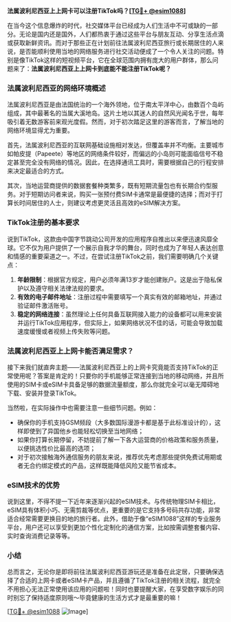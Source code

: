 **法属波利尼西亚上上网卡可以注册TikTok吗？[[TG💪+ @esim1088](https://t.me/s/esim1088)]**

在当今这个信息爆炸的时代，社交媒体平台已经成为人们生活中不可或缺的一部分。无论是国内还是国外，人们都热衷于通过这些平台与朋友互动、分享生活点滴或获取新鲜资讯。而对于那些正在计划前往法属波利尼西亚旅行或长期居住的人来说，是否能顺利使用当地的网络服务进行社交活动便成了一个令人关注的问题。特别是像TikTok这样的短视频平台，它在全球范围内拥有庞大的用户群体，那么问题来了：**法属波利尼西亚上上网卡到底能不能注册TikTok呢？**

### 法属波利尼西亚的网络环境概述

法属波利尼西亚是由法国统治的一个海外领地，位于南太平洋中心，由数百个岛屿组成，其中最著名的当属大溪地岛。这片土地以其迷人的自然风光闻名于世，每年吸引着无数游客前来观光度假。然而，对于初次踏足这里的游客而言，了解当地的网络环境显得尤为重要。

首先，法属波利尼西亚的互联网基础设施相对发达，但覆盖率并不均衡。主要城市如帕皮提（Papeete）等地区的网络条件较好，而偏远的小岛则可能面临信号不稳定甚至完全没有网络的情况。因此，在选择通讯工具时，需要根据自己的行程安排来决定最适合的方式。

其次，当地运营商提供的数据套餐种类繁多，既有短期流量包也有长期合约型服务。对于短期访问者来说，购买一张预付费SIM卡通常是最便捷的选择；而对于打算长时间居住的人士，则建议考虑更灵活且高效的eSIM解决方案。

### TikTok注册的基本要求

说到TikTok，这款由中国字节跳动公司开发的应用程序自推出以来便迅速风靡全球。它不仅为用户提供了一个展示自我才华的舞台，同时也成为了年轻人表达创意和情感的重要渠道之一。不过，在尝试注册TikTok之前，我们需要明确几个关键点：

1. **年龄限制**：根据官方规定，用户必须年满13岁才能创建账户。这是出于隐私保护以及遵守相关法律法规的要求。
2. **有效的电子邮件地址**：注册过程中需要填写一个真实有效的邮箱地址，并通过验证邮件激活账号。
3. **稳定的网络连接**：虽然理论上任何具备互联网接入能力的设备都可以用来安装并运行TikTok应用程序，但实际上，如果网络状况不佳的话，可能会导致加载速度缓慢或者视频上传失败等问题。

### 法属波利尼西亚上上网卡能否满足需求？

接下来我们就直奔主题——法属波利尼西亚上的上网卡究竟能否支持TikTok的正常使用呢？答案是肯定的！只要你的手机能够正常连接到当地的移动网络，并且所使用的SIM卡或eSIM卡具备足够的数据流量额度，那么你就完全可以毫无障碍地下载、安装并登录TikTok。

当然啦，在实际操作中也需要注意一些细节问题。例如：
- 确保你的手机支持GSM频段（大多数国际漫游卡都是基于此标准设计的），这样即使到了异国他乡也能轻松切换至当地网络；
- 如果你打算长期停留，不妨提前了解一下各大运营商的价格政策和服务质量，以便挑选性价比最高的选项；
- 对于初次接触海外通信服务的朋友来说，推荐优先考虑那些提供免费试用期或者无合约绑定模式的产品，这样既能降低风险又能节省成本。

### eSIM技术的优势

说到这里，不得不提一下近年来逐渐兴起的eSIM技术。与传统物理SIM卡相比，eSIM具有体积小巧、无需剪裁等优点，更重要的是它支持多号码共存功能，非常适合经常需要更换目的地的旅行者。此外，借助于像“eSIM1088”这样的专业服务平台，用户还可以享受到更加个性化定制化的通信方案，比如按需调整套餐内容、实时查询消费记录等等。

### 小结

总而言之，无论你是即将前往法属波利尼西亚游玩还是准备在此定居，只要确保选择了合适的上网卡或者eSIM卡产品，并且遵循了TikTok注册的相关流程，就完全不用担心无法正常使用该应用的问题啦！同时也要提醒大家，在享受数字娱乐的同时别忘了保持适度原则哦～毕竟健康的生活方式才是最重要的嘛！

[[TG💪+ @esim1088](https://t.me/s/esim1088) ![Image](https://i.postimg.cc/4NQfJmqS/Snipaste-2025-05-13-00-14-12.png)]